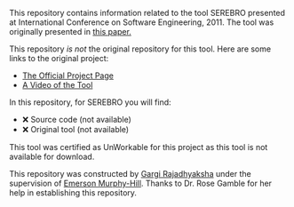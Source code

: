 This repository contains information related to the tool SEREBRO presented at International Conference on Software Engineering, 2011. The tool was originally presented in [this paper.](http://dl.acm.org/citation.cfm?doid=1985793.1985982)

This repository _is not_ the original repository for this tool. Here are some links to the original project:
* [The Official Project Page](http://www.seat.utulsa.edu/?page_id=42)
* [A Video of the Tool](https://www.youtube.com/watch?v=h41F9hxMMVA)

In this repository, for SEREBRO you will find:
* :x: Source code (not available)
* :x: Original tool (not available)

This tool was certified as UnWorkable for this project as this tool is not available for download.

This repository was constructed by [Gargi Rajadhyaksha](https://github.com/gsrajadh/) under the supervision of [Emerson Murphy-Hill](https://github.com/CaptainEmerson). Thanks to Dr. Rose Gamble for her help in establishing this repository. 
